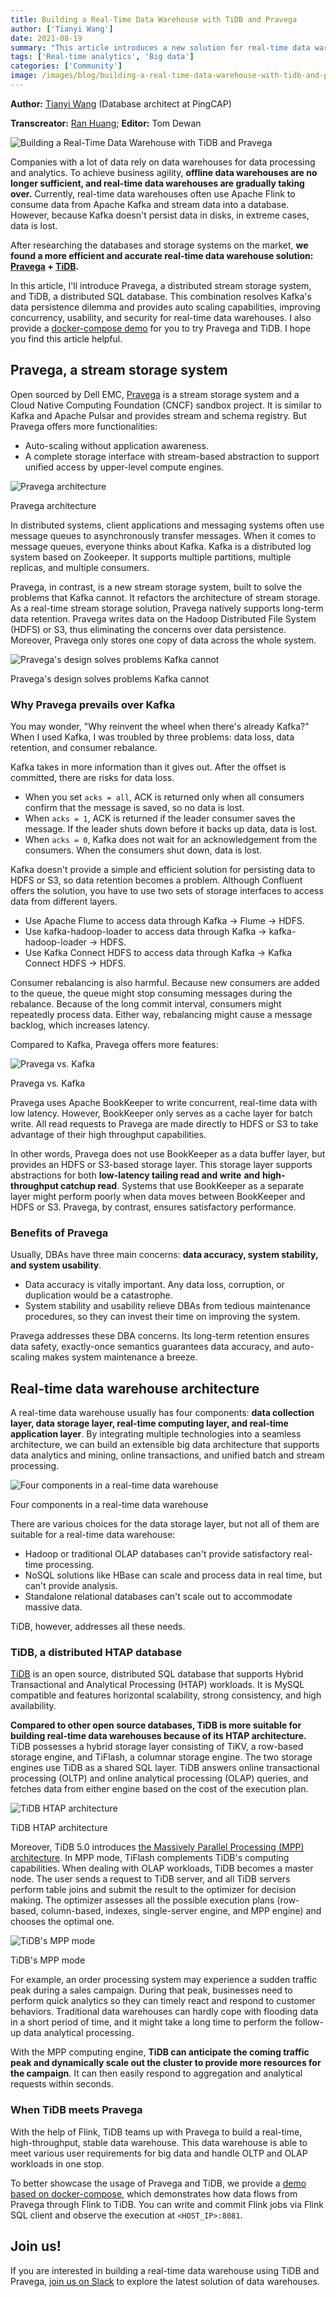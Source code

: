 ```yaml
---
title: Building a Real-Time Data Warehouse with TiDB and Pravega
author: ['Tianyi Wang']
date: 2021-08-19
summary: "This article introduces a new solution for real-time data warehouse: Pravega + TiDB. This combination resolves Kafka's data persistence dilemma and provides auto scaling capabilities."
tags: ['Real-time analytics', 'Big data']
categories: ['Community']
image: /images/blog/building-a-real-time-data-warehouse-with-tidb-and-pravega.jpg
---
```


**Author:** [Tianyi Wang](https://github.com/wangtianyi2004) (Database architect at PingCAP)

**Transcreator:** [Ran Huang](https://github.com/ran-huang); **Editor:** Tom Dewan

![Building a Real-Time Data Warehouse with TiDB and Pravega](media/building-a-real-time-data-warehouse-with-tidb-and-pravega.jpg)

Companies with a lot of data rely on data warehouses for data processing and analytics. To achieve business agility, **offline data warehouses are no longer sufficient, and real-time data warehouses are gradually taking over.** Currently, real-time data warehouses often use Apache Flink to consume data from Apache Kafka and stream data into a database. However, because Kafka doesn't persist data in disks, in extreme cases, data is lost.

After researching the databases and storage systems on the market, **we found a more efficient and accurate real-time data warehouse solution: [Pravega](https://pravega.io/) + [TiDB](https://pingcap.com/products/tidb).**

In this article, I'll introduce Pravega, a distributed stream storage system, and TiDB, a distributed SQL database. This combination resolves Kafka's data persistence dilemma and provides auto scaling capabilities, improving concurrency, usability, and security for real-time data warehouses. I also provide a [docker-compose demo](https://github.com/wangtianyi2004/tidb-pravega-quick-start) for you to try Pravega and TiDB. I hope you find this article helpful.

## Pravega, a stream storage system

Open sourced by Dell EMC, [Pravega](https://github.com/pravega/pravega) is a stream storage system and a Cloud Native Computing Foundation (CNCF) sandbox project. It is similar to Kafka and Apache Pulsar and provides stream and schema registry. But Pravega offers more functionalities:

* Auto-scaling without application awareness.
* A complete storage interface with stream-based abstraction to support unified access by upper-level compute engines.

![Pravega architecture](media/pravega-architecture.png)
<div class="caption-center">Pravega architecture</div>

In distributed systems, client applications and messaging systems often use message queues to asynchronously transfer messages. When it comes to message queues, everyone thinks about Kafka. Kafka is a distributed log system based on Zookeeper. It supports multiple partitions, multiple replicas, and multiple consumers.

Pravega, in contrast, is a new stream storage system, built to solve the problems that Kafka cannot. It refactors the architecture of stream storage. As a real-time stream storage solution, Pravega natively supports long-term data retention. Pravega writes data on the Hadoop Distributed File System (HDFS) or S3, thus eliminating the concerns over data persistence. Moreover, Pravega only stores one copy of data across the whole system.

![Pravega's design solves problems Kafka cannot](media/pravega-solves-problems-kafka-cannot.png)
<div class="caption-center">Pravega's design solves problems Kafka cannot</div>

### Why Pravega prevails over Kafka

You may wonder, "Why reinvent the wheel when there's already Kafka?" When I used Kafka, I was troubled by three problems: data loss, data retention, and consumer rebalance.

Kafka takes in more information than it gives out. After the offset is committed, there are risks for data loss.

* When you set `acks = all`, ACK is returned only when all consumers confirm that the message is saved, so no data is lost.
* When `acks = 1`, ACK is returned if the leader consumer saves the message. If the leader shuts down before it backs up data, data is lost.
* When `acks = 0`, Kafka does not wait for an acknowledgement from the consumers. When the consumers shut down, data is lost.

Kafka doesn't provide a simple and efficient solution for persisting data to HDFS or S3, so data retention becomes a problem. Although Confluent offers the solution, you have to use two sets of storage interfaces to access data from different layers.

* Use Apache Flume to access data through Kafka -> Flume -> HDFS.
* Use kafka-hadoop-loader to access data through Kafka -> kafka-hadoop-loader -> HDFS.
* Use Kafka Connect HDFS to access data through Kafka -> Kafka Connect HDFS -> HDFS.

Consumer rebalancing is also harmful. Because new consumers are added to the queue, the queue might stop consuming messages during the rebalance. Because of the long commit interval, consumers might repeatedly process data. Either way, rebalancing might cause a message backlog, which increases latency.

Compared to Kafka, Pravega offers more features:

![Pravega vs. Kafka](media/pravega-vs-kafka.png)
<div class="caption-center">Pravega vs. Kafka</div>

Pravega uses Apache BookKeeper to write concurrent, real-time data with low latency.  However, BookKeeper only serves as a cache layer for batch write. All read requests to Pravega are made directly to HDFS or S3 to take advantage of their high throughput capabilities.

In other words, Pravega does not use BookKeeper as a data buffer layer, but provides an HDFS or S3-based storage layer. This storage layer supports abstractions for both **low-latency tailing read and write** **and** **high-throughput catchup read**. Systems that use BookKeeper as a separate layer might perform poorly when data moves between BookKeeper and HDFS or S3. Pravega, by contrast, ensures satisfactory performance.

### Benefits of Pravega

Usually, DBAs have three main concerns: **data accuracy, system stability, and system usability**.

* Data accuracy is vitally important. Any data loss, corruption, or duplication would be a catastrophe.
* System stability and usability relieve DBAs from tedious maintenance procedures, so they can invest their time on improving the system.

Pravega addresses these DBA concerns. Its long-term retention ensures data safety, exactly-once semantics guarantees data accuracy, and auto-scaling makes system maintenance a breeze.

## Real-time data warehouse architecture

A real-time data warehouse usually has four components: **data collection layer, data storage layer, real-time computing layer, and real-time application layer**. By integrating multiple technologies into a seamless architecture, we can build an extensible big data architecture that supports data analytics and mining, online transactions, and unified batch and stream processing.

![Four components in a real-time data warehouse](media/pravega-four-components-in-a-real-time-data-warehouse.png)
<div class="caption-center">Four components in a real-time data warehouse</div>

There are various choices for the data storage layer, but not all of them are suitable for a real-time data warehouse:

* Hadoop or traditional OLAP databases can't provide satisfactory real-time processing.
* NoSQL solutions like HBase can scale and process data in real time, but can't provide analysis.
* Standalone relational databases can't scale out to accommodate massive data.

TiDB, however, addresses all these needs.

### TiDB, a distributed HTAP database

[TiDB](https://pingcap.com/products/tidb) is an open source, distributed SQL database that supports Hybrid Transactional and Analytical Processing (HTAP) workloads. It is MySQL compatible and features horizontal scalability, strong consistency, and high availability.

**Compared to other open source databases, TiDB is more suitable for building real-time data warehouses because of its HTAP architecture.** TiDB possesses a hybrid storage layer consisting of TiKV, a row-based storage engine, and TiFlash, a columnar storage engine. The two storage engines use TiDB as a shared SQL layer. TiDB answers online transactional processing (OLTP) and online analytical processing (OLAP) queries, and fetches data from either engine based on the cost of the execution plan.

![TiDB HTAP architecture](media/tidb-5.0-htap-architecture.png)
<div class="caption-center">TiDB HTAP architecture</div>

Moreover, TiDB 5.0 introduces [the Massively Parallel Processing (MPP) architecture](https://docs.pingcap.com/tidb/stable/release-5.0.0#mpp-architecture). In MPP mode, TiFlash complements TiDB's computing capabilities. When dealing with OLAP workloads, TiDB becomes a master node. The user sends a request to TiDB server, and all TiDB servers perform table joins and submit the result to the optimizer for decision making. The optimizer assesses all the possible execution plans (row-based, column-based, indexes, single-server engine, and MPP engine) and chooses the optimal one.

![TiDB's MPP mode](media/tidb-5.0-mpp-mode.jpg)
<div class="caption-center">TiDB's MPP mode</div>

For example, an order processing system may experience a sudden traffic peak during a sales campaign. During that peak, businesses need to perform quick analytics so they can timely react and respond to customer behaviors. Traditional data warehouses can hardly cope with flooding data in a short period of time, and it might take a long time to perform the follow-up data analytical processing.

With the MPP computing engine, **TiDB can anticipate the coming traffic peak and dynamically scale out the cluster to provide more resources for the campaign**. It can then easily respond to aggregation and analytical requests within seconds.

### When TiDB meets Pravega

With the help of Flink, TiDB teams up with Pravega to build a real-time, high-throughput, stable data warehouse. This data warehouse is able to meet various user requirements for big data and handle OLTP and OLAP workloads in one stop.

To better showcase the usage of Pravega and TiDB, we provide a [demo based on docker-compose](https://github.com/wangtianyi2004/tidb-pravega-quick-start), which demonstrates how data flows from Pravega through Flink to TiDB. You can write and commit Flink jobs via Flink SQL client and observe the execution at `<HOST_IP>:8081`.

## Join us!

If you are interested in building a real-time data warehouse using TiDB and Pravega, [join us on Slack](https://slack.tidb.io/invite?team=tidb-community&channel=everyone&ref=pingcap-blog) to explore the latest solution of data warehouses.
